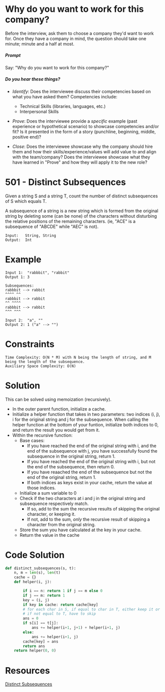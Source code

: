 # Why do you want to work for this company?

 Before the interview, ask them to choose a company they'd want to work for. Once they have a company in mind, the question should take one minute; minute and a half at most.

##### Prompt

Say: "Why do you want to work for this company?"

##### Do you hear these things?

- *Identify*: Does the interviewee discuss their competencies based on what you have asked them? Competencies include:
   - Technical Skills (libraries, languages, etc.)
   - Interpersonal Skills  


- *Prove*: Does the interviewee provide a _specific_ example (past experience or hypothetical scenario)  to showcase competencies and/or fit? Is it presented in the form of a story (punchline, beginning, middle, positive end)?


- *Close*: Does the interviewee showcase why the company should hire them and how their skills/experience/values will add value to and align with the team/company? Does the interviewee showcase what they have learned in "Prove" and how they will apply it to the new role?

# 501 - Distinct Subsequences

Given a string S and a string T, count the number of distinct subsequences of S which equals T.

A subsequence of a string is a new string which is formed from the original string by deleting some (can be none) of the characters without disturbing the relative positions of the remaining characters.
(ie, "ACE" is a subsequence of "ABCDE" while "AEC" is not).

```
Input: 	 String, String
Output:  Int
```

# Example
```
Input 1:  "rabbbit", "rabbit"
Output 1: 3    

Subsequences:
rabbbit --> rabbit
^^^^ ^^
rabbbit --> rabbit
^^ ^^^^
rabbbit --> rabbit
^^^ ^^^

Input 2:  "a", "" 	           
Output 2: 1 ("a" --> "")   

```


# Constraints

```
Time Complexity: O(N * M) with N being the length of string, and M being the length of the subsequence.
Auxiliary Space Complexity: O(N)     
```


# Solution
This can be solved using memoization (recursively).

* In the outer parent function, initialize a cache.
* Initialize a helper function that takes in two parameters: two indices (i, j), i for the original string and j for the subsequence.
When calling the helper function at the bottom of your funtion, initialize both indices to 0, and return the result you would get from it.
* Within the recursive function:
    * Base cases:  
        * If you have reached the end of the original string with i, and the end of the subsequence with j, you have successfully found the subsequence in the original
string, return 1.
        * If you have reached the end of the original string with i, but not the end of the subsequence, then return 0.
        * If you have reaached the end of the subsequence but not the end of the original string, return 1.
        * If both indices as keys exist in your cache, return the value at those indices.
    * Initialize a sum variable to 0
    * Check if the two characters at i and j in the original string and subsequence respectively match.
        * If so, add to the sum the recursive results of skipping the original character, or keeping it.
        * If not, add to the sum, _only_ the recursive result of skipping a character from the original string.
    * Store the sum you have calculated at the key in your cache.
    * Return the value in the cache


# Code Solution

```python
def distinct_subsequences(s, t):        
    n, m = len(s), len(t)
    cache = {}
    def helper(i, j):

        if i == n: return 1 if j == m else 0
        if j == m: return 1
        key = (i, j)
        if key in cache: return cache[key]
        # for each char in S, if equal to char in T, either keep it or not
        # if not equal to T, have to skip
        ans = 0
        if s[i] == t[j]:
            ans += helper(i+1, j+1) + helper(i+1, j)
        else:
            ans += helper(i+1, j)    
        cache[key] = ans    
        return ans    
    return helper(0, 0)
```


# Resources
[Distinct Subsequences](https://leetcode.com/problems/distinct-subsequences/discuss/)

